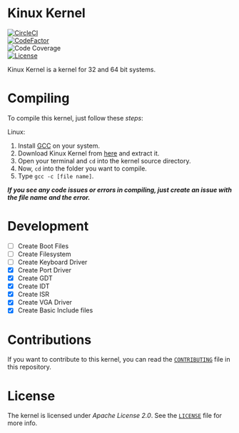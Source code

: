 # Kinux Kernel
[![CircleCI](https://circleci.com/gh/kushagra765/Kinux-Kernel.svg?style=svg)](https://circleci.com/gh/kushagra765/Kinux-Kernel)
<br/>
[![CodeFactor](https://www.codefactor.io/repository/github/kushagra765/kinux-kernel/badge)](https://www.codefactor.io/repository/github/kushagra765/kinux-kernel)
<br/>
![Code Coverage](https://img.shields.io/badge/coverage-100%25-brightgreen?style=flat-square)
<br/>
[![License](https://img.shields.io/badge/license-Apache%202.0-blue?style=flat-square)](https://www.github.com/kushagra765/Kinux-Kernel/blob/main/LICENSE)
<br/>

Kinux Kernel is a kernel for 32 and 64 bit systems.

# Compiling
To compile this kernel, just follow these _steps_:

Linux:
1. Install [GCC](https://gnu.org/software/gcc/) on your system.
2. Download Kinux Kernel from [here](https://github.com/kushagra765/Kinux-Kernel/archive/main.zip) and extract it.
3. Open your terminal and ```cd``` into the kernel source directory.
4. Now, ```cd``` into the folder you want to compile.
5. Type ```gcc -c [file name]```.

***If you see any code issues or errors in compiling, just create an issue with the file name and the error.***

# Development
- [ ] Create Boot Files
- [ ] Create Filesystem
- [ ] Create Keyboard Driver
- [x] Create Port Driver
- [x] Create GDT
- [x] Create IDT
- [x] Create ISR
- [x] Create VGA Driver
- [x] Create Basic Include files

# Contributions
If you want to contribute to this kernel, you can read the [```CONTRIBUTING```](https://github.com/kushagra765/Kinux-Kernel/blob/main/CONTRIBUTING.md) file in this repository.

# License
The kernel is licensed under _Apache License 2.0_. See the [```LICENSE```](https://github.com/kushagra765/Kinux-Kernel/blob/main/LICENSE) file for more info.

